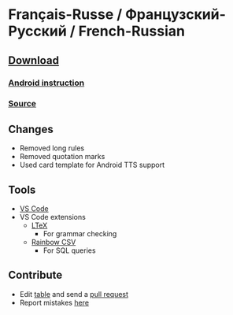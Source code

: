 # Français-Russe / Французский-Русский / French-Russian


## [Download](./Fr-Ru.apkg)


### [Android instruction](https://www.youtube.com/watch?v=i7r8Fqc1izs)


### [Source](https://ankiweb.net/shared/info/1396202499)


## Changes
* Removed long rules
* Removed quotation marks
* Used card template for Android TTS support


## Tools
* [VS Code](https://code.visualstudio.com/)
* VS Code extensions
    * [LTeX](https://marketplace.visualstudio.com/items?itemName=valentjn.vscode-ltex)
        * For grammar checking
    * [Rainbow CSV](https://marketplace.visualstudio.com/items?itemName=mechatroner.rainbow-csv)
        * For SQL queries


## Contribute
* Edit [table](./Fr-Ru.txt) and send a [pull request](https://docs.github.com/en/github/collaborating-with-pull-requests/proposing-changes-to-your-work-with-pull-requests/creating-a-pull-request)
* Report mistakes [here](https://github.com/br4ch1st0chr0n3/anki-decks/discussions/3)